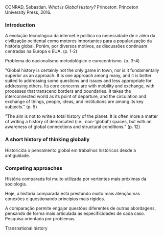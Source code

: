 CONRAD, Sebastian. _What is Global History?_ Princeton: Princeton University Press, 2016.

### Introduction
A evolução tecnológica da internet e política na necessidade de ir além da civilização ocidental como motores importantes para a popularização da história global. Porém, por diversos motivos, as discussões continuam centradas na Europa e EUA. (p. 1-2)

Problema do nacionalismo metodológico e eurocentrismo. (p. 3-4)

"Global history is certainly not the only game in town, nor is it fundamentally superior as an approach. It is one approach among many, and it is better suited to addressing some questions and issues and less appropriate for addressing others. Its core concerns are with mobility and exchange, with processes that transcend borders and boundaries. It takes the interconnected world as its point of departure, and the circulation and exchange of things, people, ideas, and institutions are among its key subjects." (p. 5)

"The aim is not to write a total history of the planet. It is often more a matter of writing a history of demarcated (i.e., non-'global') spaces, but with an awareness of global connections and structural conditions." (p. 12)

### A short history of thinking globally
Historiciza o pensamento global em trabalhos históricos desde a antiguidade.

### Competing approaches
História comparada foi muito utilizada por vertentes mais próximas da sociologia.

Hoje, a história comparada está prestando muito mais atenção nas conexões e questionando princípios mais rígidos.

A comparação permite engajar questões diferentes de outras abordagens, pensando de forma mais articulada as especificidades de cada caso. Pesquisa orientada por problemas.

Transnational history
<!--stackedit_data:
eyJoaXN0b3J5IjpbMzY4MjQyNzUwLC0xNjMzNTE2MjEyLC04Mj
g3MzI0NSwtMTg0ODQyODA4OF19
-->